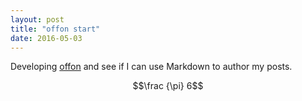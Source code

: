 ```yaml
---
layout: post
title: "offon start"
date: 2016-05-03
---
```


Developing [offon](http://offon.no) and see if I can use Markdown to author my posts.

$$\frac {\pi} 6$$
